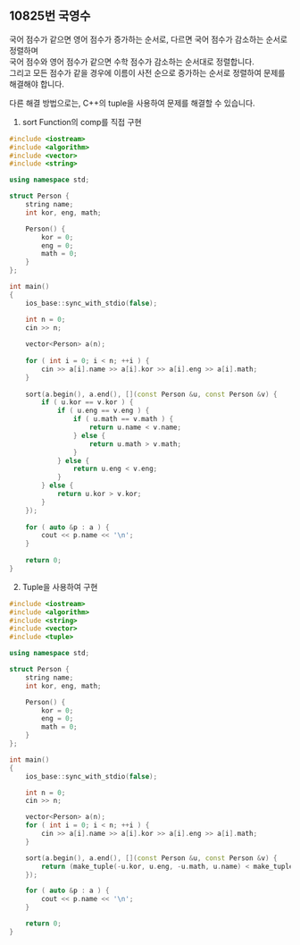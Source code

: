 10825번 국영수
------------

국어 점수가 같으면 영어 점수가 증가하는 순서로, 다르면 국어 점수가 감소하는 순서로 정렬하며  
국어 점수와 영어 점수가 같으면 수학 점수가 감소하는 순서대로 정렬합니다.  
그리고 모든 점수가 같을 경우에 이름이 사전 순으로 증가하는 순서로 정렬하여 문제를 해결해야 합니다.  

다른 해결 방법으로는, C++의 tuple을 사용하여 문제를 해결할 수 있습니다.  

1. sort Function의 comp를 직접 구현

~~~ cpp
#include <iostream>
#include <algorithm>
#include <vector>
#include <string>

using namespace std;

struct Person {
    string name;
    int kor, eng, math;

    Person() {
        kor = 0;
        eng = 0;
        math = 0;
    }
};

int main()
{
    ios_base::sync_with_stdio(false);

    int n = 0;
    cin >> n;
    
    vector<Person> a(n);
    
    for ( int i = 0; i < n; ++i ) {
        cin >> a[i].name >> a[i].kor >> a[i].eng >> a[i].math;
    }
    
    sort(a.begin(), a.end(), [](const Person &u, const Person &v) {
        if ( u.kor == v.kor ) {
            if ( u.eng == v.eng ) {
                if ( u.math == v.math ) {
                    return u.name < v.name;
                } else {
                    return u.math > v.math;
                }
            } else {
                return u.eng < v.eng;
            }
        } else {
            return u.kor > v.kor;
        }
    });
    
    for ( auto &p : a ) {
        cout << p.name << '\n';
    }
    
    return 0;
}
~~~

2. Tuple을 사용하여 구현

~~~ cpp
#include <iostream>
#include <algorithm>
#include <string>
#include <vector>
#include <tuple>

using namespace std;

struct Person {
    string name;
    int kor, eng, math;

    Person() {
        kor = 0;
        eng = 0;
        math = 0;
    }
};

int main()
{
    ios_base::sync_with_stdio(false);

    int n = 0;
    cin >> n;

    vector<Person> a(n);
    for ( int i = 0; i < n; ++i ) {
        cin >> a[i].name >> a[i].kor >> a[i].eng >> a[i].math;
    }

    sort(a.begin(), a.end(), [](const Person &u, const Person &v) {
        return (make_tuple(-u.kor, u.eng, -u.math, u.name) < make_tuple(-v.kor, v.eng, -v.math, v.name));
    });

    for ( auto &p : a ) {
        cout << p.name << '\n';
    }

    return 0;
}
~~~
